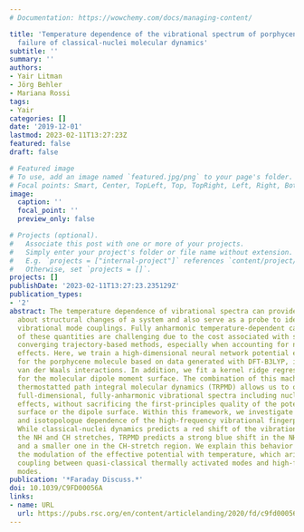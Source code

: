 ```yaml
---
# Documentation: https://wowchemy.com/docs/managing-content/

title: 'Temperature dependence of the vibrational spectrum of porphycene: a qualitative
  failure of classical-nuclei molecular dynamics'
subtitle: ''
summary: ''
authors:
- Yair Litman
- Jörg Behler
- Mariana Rossi
tags:
- Yair
categories: []
date: '2019-12-01'
lastmod: 2023-02-11T13:27:23Z
featured: false
draft: false

# Featured image
# To use, add an image named `featured.jpg/png` to your page's folder.
# Focal points: Smart, Center, TopLeft, Top, TopRight, Left, Right, BottomLeft, Bottom, BottomRight.
image:
  caption: ''
  focal_point: ''
  preview_only: false

# Projects (optional).
#   Associate this post with one or more of your projects.
#   Simply enter your project's folder or file name without extension.
#   E.g. `projects = ["internal-project"]` references `content/project/deep-learning/index.md`.
#   Otherwise, set `projects = []`.
projects: []
publishDate: '2023-02-11T13:27:23.235129Z'
publication_types:
- '2'
abstract: The temperature dependence of vibrational spectra can provide information
  about structural changes of a system and also serve as a probe to identify different
  vibrational mode couplings. Fully anharmonic temperature-dependent calculations
  of these quantities are challenging due to the cost associated with statistically
  converging trajectory-based methods, especially when accounting for nuclear quantum
  effects. Here, we train a high-dimensional neural network potential energy surface
  for the porphycene molecule based on data generated with DFT-B3LYP, including pairwise
  van der Waals interactions. In addition, we fit a kernel ridge regression model
  for the molecular dipole moment surface. The combination of this machinery with
  thermostatted path integral molecular dynamics (TRPMD) allows us to obtain well-converged,
  full-dimensional, fully-anharmonic vibrational spectra including nuclear quantum
  effects, without sacrificing the first-principles quality of the potential-energy
  surface or the dipole surface. Within this framework, we investigate the temperature
  and isotopologue dependence of the high-frequency vibrational fingerprints of porphycene.
  While classical-nuclei dynamics predicts a red shift of the vibrations encompassing
  the NH and CH stretches, TRPMD predicts a strong blue shift in the NH-stretch region
  and a smaller one in the CH-stretch region. We explain this behavior by analyzing
  the modulation of the effective potential with temperature, which arises from vibrational
  coupling between quasi-classical thermally activated modes and high-frequency quantized
  modes.
publication: '*Faraday Discuss.*'
doi: 10.1039/C9FD00056A
links:
- name: URL
  url: https://pubs.rsc.org/en/content/articlelanding/2020/fd/c9fd00056a
---
```

